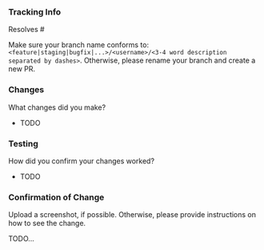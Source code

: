 ### Tracking Info

Resolves #<issue number>

Make sure your branch name conforms to: `<feature|staging|bugfix|...>/<username>/<3-4 word description separated by dashes>`. Otherwise, please rename your branch and create a new PR.

### Changes

What changes did you make?

- TODO

### Testing

How did you confirm your changes worked?

- TODO

### Confirmation of Change

Upload a screenshot, if possible. Otherwise, please provide instructions on how to see the change.

TODO...
